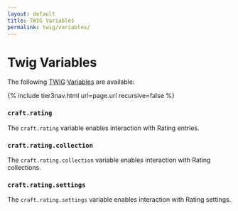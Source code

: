 ```yaml
---
layout: default
title: TWIG Variables
permalink: twig/variables/
---
```


# Twig Variables

The following [TWIG][] [Variables][] are available:

{% include tier3nav.html url=page.url recursive=false %}

### `craft.rating`
The `craft.rating` variable enables interaction with Rating entries.

### `craft.rating.collection`
The `craft.rating.collection` variable enables interaction with Rating collections.

### `craft.rating.settings`
The `craft.rating.settings` variable enables interaction with Rating settings.

[TWIG]: twig_url "TWIG"
[Variables]: twig_variables_url "TWIG Variables"